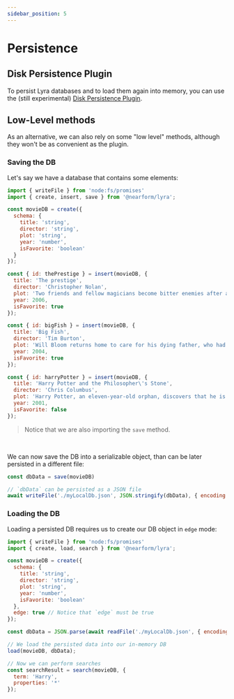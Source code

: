 ```yaml
---
sidebar_position: 5
---
```


# Persistence

## Disk Persistence Plugin

To persist Lyra databases and to load them again into memory, you can use the
(still experimental)
[Disk Persistence Plugin](https://github.com/LyraSearch/plugin-disk-persistence).

## Low-Level methods

As an alternative, we can also rely on some "low level" methods, although they
won't be as convenient as the plugin.

### Saving the DB

Let's say we have a database that contains some elements:

```js title="save-lyra-db.js"
import { writeFile } from 'node:fs/promises'
import { create, insert, save } from '@nearform/lyra'; 

const movieDB = create({
  schema: {
    title: 'string',
    director: 'string',
    plot: 'string',
    year: 'number',
    isFavorite: 'boolean'
  }
});

const { id: thePrestige } = insert(movieDB, {
  title: 'The prestige',
  director: 'Christopher Nolan',
  plot: 'Two friends and fellow magicians become bitter enemies after a sudden tragedy. As they devote themselves to this rivalry, they make sacrifices that bring them fame but with terrible consequences.',
  year: 2006,
  isFavorite: true
});

const { id: bigFish } = insert(movieDB, {
  title: 'Big Fish',
  director: 'Tim Burton',
  plot: 'Will Bloom returns home to care for his dying father, who had a penchant for telling unbelievable stories. After he passes away, Will tries to find out if his tales were really true.',
  year: 2004,
  isFavorite: true
});

const { id: harryPotter } = insert(movieDB, {
  title: 'Harry Potter and the Philosopher\'s Stone',
  director: 'Chris Columbus',
  plot: 'Harry Potter, an eleven-year-old orphan, discovers that he is a wizard and is invited to study at Hogwarts. Even as he escapes a dreary life and enters a world of magic, he finds trouble awaiting him.',
  year: 2001,
  isFavorite: false
});
```

> Notice that we are also importing the `save` method.

<br/>

We can now save the DB into a serializable object, than can be later persisted
in a different file:

```js
const dbData = save(movieDB)

// `dbData` can be persisted as a JSON file
await writeFile('./myLocalDb.json', JSON.stringify(dbData), { encoding: 'utf8' })
```

### Loading the DB

Loading a persisted DB requires us to create our DB object in `edge` mode:

```js title="load-lyra-db.js"
import { writeFile } from 'node:fs/promises'
import { create, load, search } from '@nearform/lyra';

const movieDB = create({
  schema: {
    title: 'string',
    director: 'string',
    plot: 'string',
    year: 'number',
    isFavorite: 'boolean'
  },
  edge: true // Notice that `edge` must be true
});

const dbData = JSON.parse(await readFile('./myLocalDb.json', { encoding: 'utf8' }));

// We load the persisted data into our in-memory DB
load(movieDB, dbData);

// Now we can perform searches
const searchResult = search(movieDB, {
  term: 'Harry',
  properties: '*'
});
```
